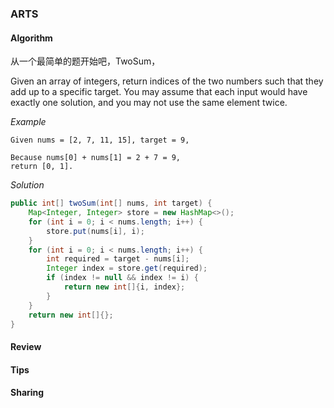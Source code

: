 ### ARTS

#### Algorithm

从一个最简单的题开始吧，TwoSum，

Given an array of integers, return indices of the two numbers such that they add up to a specific target.
You may assume that each input would have exactly one solution, and you may not use the same element twice.

*Example*

```
Given nums = [2, 7, 11, 15], target = 9,

Because nums[0] + nums[1] = 2 + 7 = 9,
return [0, 1].
```

*Solution*

```java
public int[] twoSum(int[] nums, int target) {
	Map<Integer, Integer> store = new HashMap<>();
	for (int i = 0; i < nums.length; i++) {
		store.put(nums[i], i);
	}
	for (int i = 0; i < nums.length; i++) {
		int required = target - nums[i];
		Integer index = store.get(required);
		if (index != null && index != i) {
			return new int[]{i, index};
		}
	}
	return new int[]{};
}
```

#### Review

#### Tips

#### Sharing

